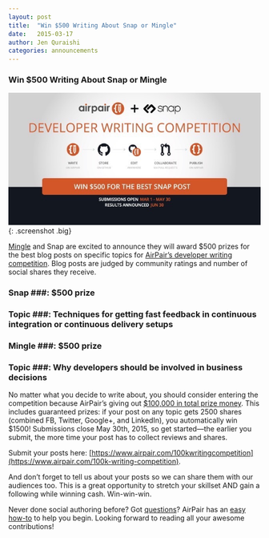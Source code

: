 ```yaml
---
layout: post
title:  "Win $500 Writing About Snap or Mingle"
date:   2015-03-17
author: Jen Quraishi
categories: announcements
---
```


### Win $500 Writing About Snap or Mingle

![](/assets/images/screenshots/airpairSNAP.jpeg){: .screenshot .big}

[Mingle](http://www.thoughtworks.com/mingle/) and Snap are excited to announce they will award $500 prizes for the best blog posts on specific topics for [AirPair’s developer writing competition](https://www.airpair.com/100k-writing-competition). Blog posts are judged by community ratings and number of social shares they receive.


### Snap ###: $500 prize
### Topic ###: Techniques for getting fast feedback in continuous integration or continuous delivery setups


### Mingle ###: $500 prize
### Topic ###: Why developers should be involved in business decisions


No matter what you decide to write about, you should consider entering the competition because AirPair’s giving out [$100,000 in total prize money](https://www.airpair.com/100k-writing-competition). This includes guaranteed prizes: if your post on any topic gets 2500 shares (combined FB, Twitter, Google+, and LinkedIn), you automatically win $1500! Submissions close May 30th, 2015, so get started—the earlier you submit, the more time your post has to collect reviews and shares.

Submit your posts here: [https://www.airpair.com/100k­writing­competition](https://www.airpair.com/100k-writing-competition).

And don’t forget to tell us about your posts so we can share them with our audiences too. This is a great opportunity to stretch your skillset AND gain a following while winning cash. Win-win-win.

Never done social authoring before? Got [questions](https://www.airpair.com/100k-writing-competition/faq)? AirPair has an [easy how-to](https://www.airpair.com/social-authoring) to help you begin. Looking forward to reading all your awesome contributions!


